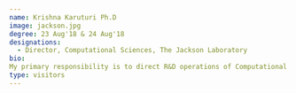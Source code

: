 ```yaml
---
name: Krishna Karuturi Ph.D
image: jackson.jpg
degree: 23 Aug'18 & 24 Aug'18
designations: 
  - Director, Computational Sciences, The Jackson Laboratory  
bio: 
My primary responsibility is to direct R&D operations of Computational Sciences (CS) at The Jackson Laboratory. CS works with our collaborators and partners at all campuses of The Jackson Laboratory and the expertise of CS spans the whole landscape of bioinformatics.My research interests are in developing and applying statistical bioinformatics methods, machine learning algorithms and network biology approaches to understand disease biology and model biological processes such as cell division cycle and DNA replication.  We mine integrative heterogeneous omics data analysis and modeling as basis for our research.
type: visitors
---
```

